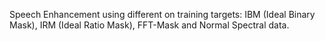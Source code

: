 Speech Enhancement using different on training targets: IBM (Ideal Binary Mask), IRM (Ideal Ratio Mask), FFT-Mask and Normal Spectral data.
